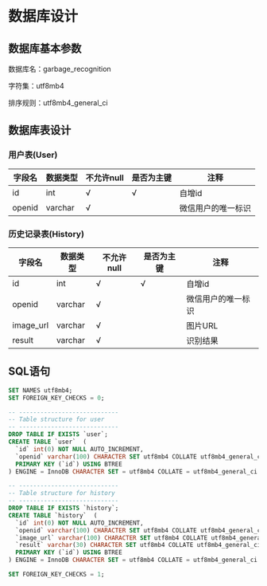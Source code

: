 # 数据库设计

## 数据库基本参数

数据库名：garbage_recognition

字符集：utf8mb4

排序规则：utf8mb4_general_ci

## 数据库表设计

### 用户表(User)

| 字段名 | 数据类型 | 不允许null | 是否为主键 | 注释               |
| ------ | -------- | ---------- | ---------- | ------------------ |
| id     | int      | √          | √          | 自增id             |
| openid | varchar  | √          |            | 微信用户的唯一标识 |

### 历史记录表(History)

| 字段名    | 数据类型 | 不允许null | 是否为主键 | 注释               |
| --------- | -------- | ---------- | ---------- | ------------------ |
| id        | int      | √          | √          | 自增id             |
| openid    | varchar  | √          |            | 微信用户的唯一标识 |
| image_url | varchar  | √          |            | 图片URL            |
| result    | varchar  | √          |            | 识别结果           |

## SQL语句

```sql
SET NAMES utf8mb4;
SET FOREIGN_KEY_CHECKS = 0;

-- ----------------------------
-- Table structure for user
-- ----------------------------
DROP TABLE IF EXISTS `user`;
CREATE TABLE `user`  (
  `id` int(0) NOT NULL AUTO_INCREMENT,
  `openid` varchar(100) CHARACTER SET utf8mb4 COLLATE utf8mb4_general_ci NOT NULL COMMENT '微信用户的唯一标识',
  PRIMARY KEY (`id`) USING BTREE
) ENGINE = InnoDB CHARACTER SET = utf8mb4 COLLATE = utf8mb4_general_ci ROW_FORMAT = Dynamic;

-- ----------------------------
-- Table structure for history
-- ----------------------------
DROP TABLE IF EXISTS `history`;
CREATE TABLE `history`  (
  `id` int(0) NOT NULL AUTO_INCREMENT,
  `openid` varchar(100) CHARACTER SET utf8mb4 COLLATE utf8mb4_general_ci NOT NULL COMMENT '微信用户的唯一标识',
  `image_url` varchar(100) CHARACTER SET utf8mb4 COLLATE utf8mb4_general_ci NOT NULL COMMENT '图片URL',
  `result` varchar(30) CHARACTER SET utf8mb4 COLLATE utf8mb4_general_ci NOT NULL COMMENT '图片识别结果',
  PRIMARY KEY (`id`) USING BTREE
) ENGINE = InnoDB CHARACTER SET = utf8mb4 COLLATE = utf8mb4_general_ci ROW_FORMAT = Dynamic;

SET FOREIGN_KEY_CHECKS = 1;
```

